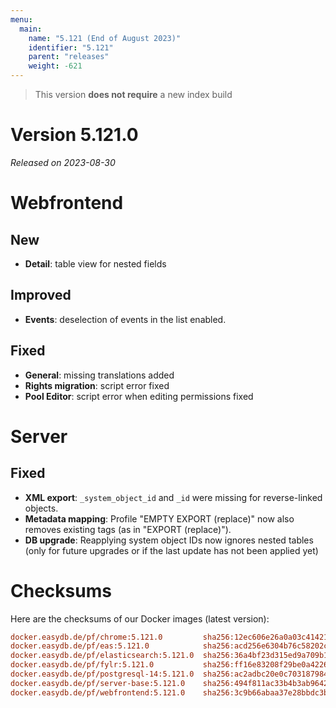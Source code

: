 ```yaml
---
menu:
  main:
    name: "5.121 (End of August 2023)"
    identifier: "5.121"
    parent: "releases"
    weight: -621
---
```


> This version **does not require** a new index build

# Version 5.121.0

*Released on 2023-08-30*


# Webfrontend

## New

* **Detail**: table view for nested fields

## Improved

* **Events**: deselection of events in the list enabled.

## Fixed

* **General**: missing translations added
* **Rights migration**: script error fixed
* **Pool Editor**: script error when editing permissions fixed

# Server

## Fixed

* **XML export**: `_system_object_id` and `_id` were missing for reverse-linked objects.
* **Metadata mapping**: Profile "EMPTY EXPORT (replace)" now also removes existing tags (as in "EXPORT (replace)").
* **DB upgrade**: Reapplying system object IDs now ignores nested tables (only for future upgrades or if the last update has not been applied yet)

# Checksums

Here are the checksums of our Docker images (latest version):

```ini
docker.easydb.de/pf/chrome:5.121.0         sha256:12ec606e26a0a03c41421dd0410edef3f1214ebabf23455298c92f419d1ecf25
docker.easydb.de/pf/eas:5.121.0            sha256:acd256e6304b76c58202cb8aa5a491f7834c667ba219510d76dbbb37749ca39c
docker.easydb.de/pf/elasticsearch:5.121.0  sha256:36a4bf23d315ed9a709b1c914e5d5b65b468371589b535fea053a9963a2149dd
docker.easydb.de/pf/fylr:5.121.0           sha256:ff16e83208f29be0a422670b2c36804ebf58ae8e17602bd31f0d202e8ed4dde3
docker.easydb.de/pf/postgresql-14:5.121.0  sha256:ac2adbc20e0c7031879847515385f80ecc71874f432e1db3a0b165fcb9009c05
docker.easydb.de/pf/server-base:5.121.0    sha256:494f811ac33b4b3ab96422d2bd5fb6527f0383f01cab2a8149e627002f5ce057
docker.easydb.de/pf/webfrontend:5.121.0    sha256:3c9b66abaa37e28bbdc3bf3db52fff1520e79181ef12b62b11cb2aa4afc6b29e
```
